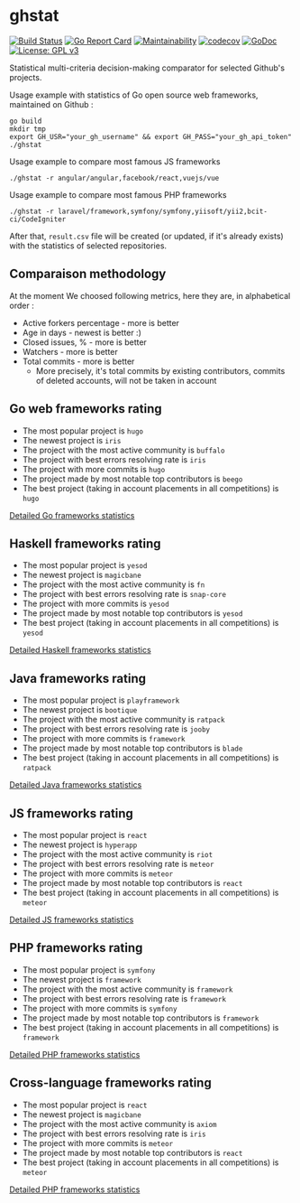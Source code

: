 # ghstat

[![Build Status](https://travis-ci.org/fedir/ghstat.svg?branch=master)](https://travis-ci.org/fedir/ghstat)
[![Go Report Card](https://goreportcard.com/badge/github.com/fedir/ghstat)](https://goreportcard.com/report/github.com/fedir/ghstat)
[![Maintainability](https://api.codeclimate.com/v1/badges/572b4413f5c5ebf49e36/maintainability)](https://codeclimate.com/github/fedir/go-github-statistics/maintainability)
[![codecov](https://codecov.io/gh/fedir/ghstat/branch/master/graph/badge.svg)](https://codecov.io/gh/fedir/ghstat)
[![GoDoc](https://godoc.org/github.com/fedir/ghstat?status.svg)](https://godoc.org/github.com/fedir/ghstat)
[![License: GPL v3](https://img.shields.io/badge/License-GPL%20v3-blue.svg)](https://www.gnu.org/licenses/gpl-3.0)

Statistical multi-criteria decision-making comparator for selected Github's projects.

Usage example with statistics of Go open source web frameworks, maintained on Github :

    go build
    mkdir tmp
    export GH_USR="your_gh_username" && export GH_PASS="your_gh_api_token"
    ./ghstat

Usage example to compare most famous JS frameworks

    ./ghstat -r angular/angular,facebook/react,vuejs/vue

Usage example to compare most famous PHP frameworks

    ./ghstat -r laravel/framework,symfony/symfony,yiisoft/yii2,bcit-ci/CodeIgniter

After that, `result.csv` file will be created (or updated, if it's already exists) with the statistics of selected repositories.

## Comparaison methodology

At the moment We choosed following metrics, here they are, in alphabetical order :

* Active forkers percentage - more is better
* Age in days - newest is better :)
* Closed issues, % - more is better
* Watchers - more is better
* Total commits - more is better
  * More precisely, it's total commits by existing contributors, commits of deleted accounts, will not be taken in account

## Go web frameworks rating

* The most popular project is `hugo`
* The newest project is `iris`
* The project with the most active community is `buffalo`
* The project with best errors resolving rate is `iris`
* The project with more commits is `hugo`
* The project made by most notable top contributors is `beego`
* The best project (taking in account placements in all competitions) is `hugo`

[Detailed Go frameworks statistics](https://github.com/fedir/ghstat/blob/master/stats/go_frameworks.csv)

## Haskell frameworks rating

* The most popular project is `yesod`
* The newest project is `magicbane`
* The project with the most active community is `fn`
* The project with best errors resolving rate is `snap-core`
* The project with more commits is `yesod`
* The project made by most notable top contributors is `yesod`
* The best project (taking in account placements in all competitions) is `yesod`

[Detailed Haskell frameworks statistics](https://github.com/fedir/ghstat/blob/master/stats/haskell_frameworks.csv)

## Java frameworks rating

* The most popular project is `playframework`
* The newest project is `bootique`
* The project with the most active community is `ratpack`
* The project with best errors resolving rate is `jooby`
* The project with more commits is `framework`
* The project made by most notable top contributors is `blade`
* The best project (taking in account placements in all competitions) is `ratpack`

[Detailed Java frameworks statistics](https://github.com/fedir/ghstat/blob/master/stats/java_frameworks.csv)

## JS frameworks rating

* The most popular project is `react`
* The newest project is `hyperapp`
* The project with the most active community is `riot`
* The project with best errors resolving rate is `meteor`
* The project with more commits is `meteor`
* The project made by most notable top contributors is `react`
* The best project (taking in account placements in all competitions) is `meteor`

[Detailed JS frameworks statistics](https://github.com/fedir/ghstat/blob/master/stats/js_frameworks.csv)

## PHP frameworks rating

* The most popular project is `symfony`
* The newest project is `framework`
* The project with the most active community is `framework`
* The project with best errors resolving rate is `framework`
* The project with more commits is `symfony`
* The project made by most notable top contributors is `framework`
* The best project (taking in account placements in all competitions) is `framework`

[Detailed PHP frameworks statistics](https://github.com/fedir/ghstat/blob/master/stats/php_frameworks.csv)

## Cross-language frameworks rating

* The most popular project is `react`
* The newest project is `magicbane`
* The project with the most active community is `axiom`
* The project with best errors resolving rate is `iris`
* The project with more commits is `meteor`
* The project made by most notable top contributors is `react`
* The best project (taking in account placements in all competitions) is `meteor`

[Detailed PHP frameworks statistics](https://github.com/fedir/ghstat/blob/master/stats/all_frameworks.csv)
